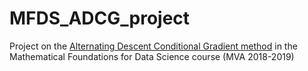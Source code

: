 # MFDS_ADCG_project
Project on the [Alternating Descent Conditional Gradient method](https://www.stat.berkeley.edu/~nickboyd/adcg/index.html) in the Mathematical Foundations for Data Science course (MVA 2018-2019)
